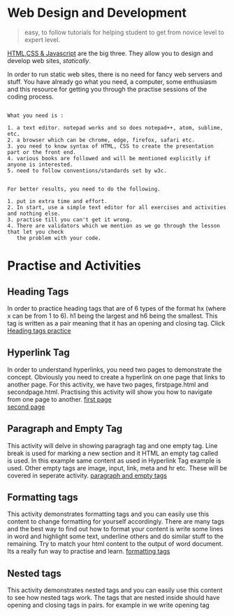 # Web Design and Development


> easy, to follow tutorials for helping student to get from novice level to expert level.

[HTML,CSS & Javascript](https://www.w3schools.com/default.asp) are the big three. They allow you to design and develop web sites, *statically*.

In order to run static web sites, there is no need for fancy web servers and stuff. You have already go what you need, a computer, some enthusiasm and this resource for getting you through the practise sessions of the coding process. 
```

What you need is :

1. a text editor. notepad works and so does notepad++, atom, sublime, etc.
2. a browser which can be chrome, edge, firefox, safari etc.
3. you need to know syntax of HTML, CSS to create the presentation part or the front end.
4. various books are followed and will be mentioned explicitly if anyone is interested.
5. need to follow conventions/standards set by w3c.


For better results, you need to do the following.

1. put in extra time and effort.
2. In start, use a simple text editor for all exercises and activities and nothing else.
3. practise till you can't get it wrong.
4. There are validators which we mention as we go through the lesson that let you check 
   the problem with your code.

```
# Practise and Activities
## Heading Tags
 In order to practice heading tags that are of 6 types of the format hx (where x can be from 1 to 6). h1 being the largest and h6 being the smallest. This tag is written as a pair meaning that it has an opening and closing tag. Click [Heading tags practice](https://github.com/sikandar-shah/web-design/blob/HTML/exercise1.html) 

## Hyperlink Tag
In order to understand hyperlinks, you need two pages to demonstrate the concept. Obviously you need to create a hyperlink on one page that links to another page. For this activity, we have two pages, firstpage.html and secondpage.html. Practising this activity will show you how to navigate from one page to another.
[first page](https://github.com/sikandar-shah/web-design/blob/HTML/firstpage.html)  
[second page](https://github.com/sikandar-shah/web-design/blob/HTML/secondpage.html)

## Paragraph and Empty Tag
This activity will delve in showing paragragh tag and one empty tag. Line break is used for marking a new section and it HTML an empty tag called <br> is used. In this example same content as used in Hyperlink Tag example is used. Other empty tags are image, input, link, meta and hr etc. These will be covered in seperate activity.
[paragraph and empty tags](https://github.com/sikandar-shah/web-design/blob/HTML/paragraph.html)

## Formatting tags
This activity demonstrates formatting tags and you can easily use this content to change formatting for yourself accordingly. There are many tags and the best way to find out how to format your content is write some lines in word and highlight some text, underline others and do similar stuff to the remaining. Try to match your html content to the output of word document. Its a really fun way to practise and learn. 
[formatting tags](https://github.com/sikandar-shah/web-design/blob/HTML/formatting.html)

## Nested tags
This activity demonstrates nested tags and you can easily use this content to see how nested tags work. The tags that are nested inside should have opening and closing tags in pairs. for example in <head> we write opening tag <title> inside it and then closing title before closing head. It cant be such that you close head before closing title. There is a hiearchial order. 
[Nested tags](https://github.com/sikandar-shah/web-design/blob/HTML/nestedtag.html)
   
## Comments in HTML
This activity will enable you to learn about comments. single line and multiline comments are sometimes needed for debugging purposes. The coder also can save hints in comments in HTML.
[Comments tag](https://github.com/sikandar-shah/web-design/blob/HTML/comments.html)
